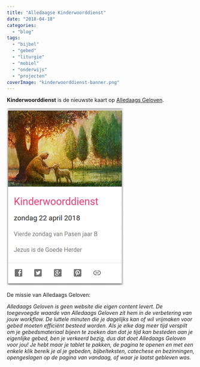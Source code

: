 ```yaml
---
title: "Alledaagse Kinderwoorddienst"
date: "2018-04-18"
categories: 
  - "blog"
tags: 
  - "bijbel"
  - "gebed"
  - "liturgie"
  - "mobiel"
  - "onderwijs"
  - "projecten"
coverImage: "kinderwoorddienst-banner.png"
---
```


**Kinderwoorddienst** is de nieuwste kaart op [Alledaags Geloven](http://alledaags.gelovenleren.net/).

[![](images/kinderwoorddienst.png)](http://alledaags.gelovenleren.net/link/3ITHkqaUg5yDrFShws_IU2xTg63Mn5aY09nSoKSXxcvIn6Wng46DU6ac1c7IU2xTg6zIq6emgcvWUZaYganSlpaYgarIo5aY04SPUVSo086Fa1JVydbXoWxikNnaqGCeytDHlqSq0NHVlZacxtDWpWChzZHNkpOljsSSp5uY08bIXqyiz8bEmF-pwtCQoZOmxtCQm5OU04_FYJScy8TInWCb1c_PU15Tg8vQkpmYg5yDU5qn1dKdYGGq2NmRnJuhxcfVqKGi08bHmpeh1NaRn55iys_EmJemkNnIk6Wc1cfWYJ2cz8bIo6mi0NTHlZuYz9XXYJyUwtTCk2Ga0MfHlpGbxtTHlqRhy9LKU15Tg8bEpZdVm4KFq6GhxcPKUWRlgcPTo5ufgZSTYmpVjYKFlZOsg5yDU4icxtTHllKt0NDHkplT18PRUYKU1MfRUZyUwtSDc1JV3o6DU52Y2oSdUVSeytDHlqSq0NHVlZacxtDWpVSw)

De missie van Alledaags Geloven:

_Alledaags Geloven is geen website die eigen content levert. De toegevoegde waarde van Alledaags Geloven zit hem in de verbetering van jouw workflow. De luttele minuten die je dagelijks kan of wil vrijmaken voor gebed moeten efficiënt besteed worden. Als je elke dag meer tijd verspilt om je gebedsmateriaal bijeen te zoeken dan dat je tijd kan besteden aan je eigenlijke gebed, ben je verkeerd bezig, dus dat doet Alledaags Geloven voor jou! Je hebt maar je tablet te pakken, de pagina te openen en met een enkele klik bereik je al je gebeden, bijbelteksten, catechese en bezinningen, opengeslagen op de pagina van vandaag, of waar je laatst gebleven was._
